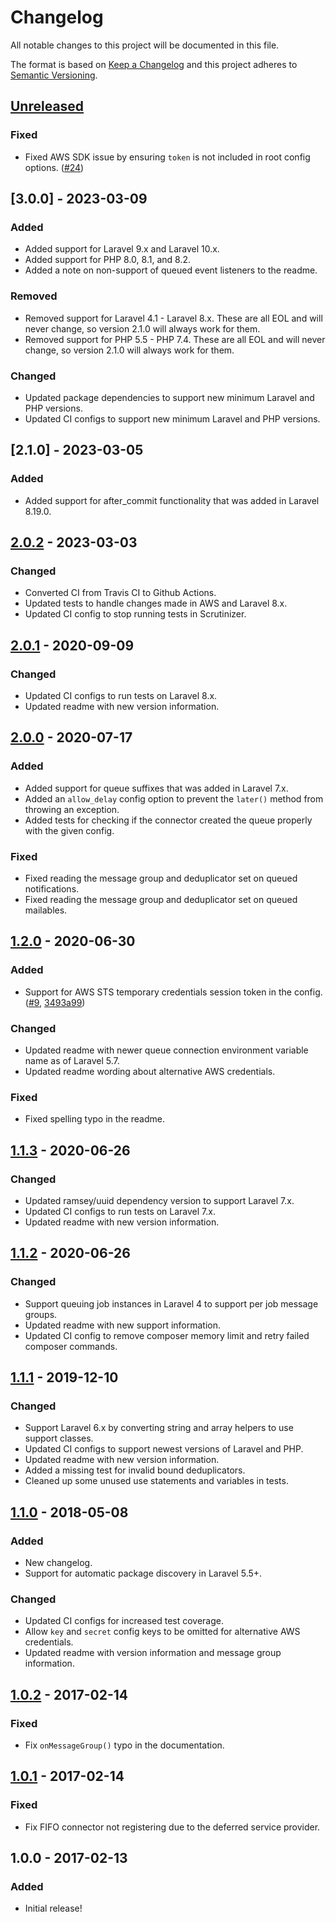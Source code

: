 # Changelog
All notable changes to this project will be documented in this file.

The format is based on [Keep a Changelog](https://keepachangelog.com/en/1.0.0/)
and this project adheres to [Semantic Versioning](https://semver.org/spec/v2.0.0.html).

## [Unreleased]
### Fixed
- Fixed AWS SDK issue by ensuring `token` is not included in root config options. ([#24](https://github.com/shiftonelabs/laravel-sqs-fifo-queue/pull/24))

## [3.0.0] - 2023-03-09
### Added
- Added support for Laravel 9.x and Laravel 10.x.
- Added support for PHP 8.0, 8.1, and 8.2.
- Added a note on non-support of queued event listeners to the readme.

### Removed
- Removed support for Laravel 4.1 - Laravel 8.x. These are all EOL and will never change, so version 2.1.0 will always work for them.
- Removed support for PHP 5.5 - PHP 7.4. These are all EOL and will never change, so version 2.1.0 will always work for them.

### Changed
- Updated package dependencies to support new minimum Laravel and PHP versions.
- Updated CI configs to support new minimum Laravel and PHP versions.

## [2.1.0] - 2023-03-05
### Added
- Added support for after_commit functionality that was added in Laravel 8.19.0.

## [2.0.2] - 2023-03-03
### Changed
- Converted CI from Travis CI to Github Actions.
- Updated tests to handle changes made in AWS and Laravel 8.x.
- Updated CI config to stop running tests in Scrutinizer.

## [2.0.1] - 2020-09-09
### Changed
- Updated CI configs to run tests on Laravel 8.x.
- Updated readme with new version information.

## [2.0.0] - 2020-07-17
### Added
- Added support for queue suffixes that was added in Laravel 7.x.
- Added an `allow_delay` config option to prevent the `later()` method from throwing an exception.
- Added tests for checking if the connector created the queue properly with the given config.

### Fixed
- Fixed reading the message group and deduplicator set on queued notifications.
- Fixed reading the message group and deduplicator set on queued mailables.

## [1.2.0] - 2020-06-30
### Added
- Support for AWS STS temporary credentials session token in the config. ([#9](https://github.com/shiftonelabs/laravel-sqs-fifo-queue/pull/9), [3493a99](https://github.com/shiftonelabs/laravel-sqs-fifo-queue/commit/3493a99acd8005ca94e1c7d4cc0f86a1e6ab8a8f))

### Changed
- Updated readme with newer queue connection environment variable name as of Laravel 5.7.
- Updated readme wording about alternative AWS credentials.

### Fixed
- Fixed spelling typo in the readme.

## [1.1.3] - 2020-06-26
### Changed
- Updated ramsey/uuid dependency version to support Laravel 7.x.
- Updated CI configs to run tests on Laravel 7.x.
- Updated readme with new version information.

## [1.1.2] - 2020-06-26
### Changed
- Support queuing job instances in Laravel 4 to support per job message groups.
- Updated readme with new support information.
- Updated CI config to remove composer memory limit and retry failed composer commands.

## [1.1.1] - 2019-12-10
### Changed
- Support Laravel 6.x by converting string and array helpers to use support classes.
- Updated CI configs to support newest versions of Laravel and PHP.
- Updated readme with new version information.
- Added a missing test for invalid bound deduplicators.
- Cleaned up some unused use statements and variables in tests.

## [1.1.0] - 2018-05-08
### Added
- New changelog.
- Support for automatic package discovery in Laravel 5.5+.

### Changed
- Updated CI configs for increased test coverage.
- Allow `key` and `secret` config keys to be omitted for alternative AWS credentials.
- Updated readme with version information and message group information.

## [1.0.2] - 2017-02-14
### Fixed
- Fix `onMessageGroup()` typo in the documentation.

## [1.0.1] - 2017-02-14
### Fixed
- Fix FIFO connector not registering due to the deferred service provider.

## 1.0.0 - 2017-02-13
### Added
- Initial release!

[Unreleased]: https://github.com/shiftonelabs/laravel-sqs-fifo-queue/compare/3.0.0...HEAD
[2.0.2]: https://github.com/shiftonelabs/laravel-sqs-fifo-queue/compare/2.1.0...3.0.0
[2.0.2]: https://github.com/shiftonelabs/laravel-sqs-fifo-queue/compare/2.0.2...2.1.0
[2.0.2]: https://github.com/shiftonelabs/laravel-sqs-fifo-queue/compare/2.0.1...2.0.2
[2.0.1]: https://github.com/shiftonelabs/laravel-sqs-fifo-queue/compare/2.0.0...2.0.1
[2.0.0]: https://github.com/shiftonelabs/laravel-sqs-fifo-queue/compare/1.2.0...2.0.0
[1.2.0]: https://github.com/shiftonelabs/laravel-sqs-fifo-queue/compare/1.1.3...1.2.0
[1.1.3]: https://github.com/shiftonelabs/laravel-sqs-fifo-queue/compare/1.1.2...1.1.3
[1.1.2]: https://github.com/shiftonelabs/laravel-sqs-fifo-queue/compare/1.1.1...1.1.2
[1.1.1]: https://github.com/shiftonelabs/laravel-sqs-fifo-queue/compare/1.1.0...1.1.1
[1.1.0]: https://github.com/shiftonelabs/laravel-sqs-fifo-queue/compare/1.0.2...1.1.0
[1.0.2]: https://github.com/shiftonelabs/laravel-sqs-fifo-queue/compare/1.0.1...1.0.2
[1.0.1]: https://github.com/shiftonelabs/laravel-sqs-fifo-queue/compare/1.0.0...1.0.1
